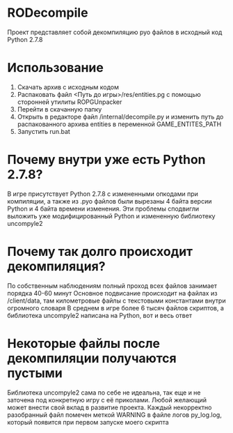 # RODecompile
Проект представляет собой декомпиляцию pyo файлов в исходный код Python 2.7.8

# Использование
1. Скачать архив с исходным кодом
3. Распаковать файл <Путь до игры>/res/entities.pg с помощью сторонней утилиты ROPGUnpacker
3. Перейти в скачанную папку
4. Открыть в редакторе файл /internal/decompile.py и изменить путь до распакованного архива entities в переменной GAME_ENTITES_PATH
5. Запустить run.bat

# Почему внутри уже есть Python 2.7.8?
В игре присутствует Python 2.7.8 с измененными опкодами при компиляции, а также из .pyo файлов были вырезаны 4 байта версии Python и 4 байта времени изменения. Эти проблемы сподвигли выложить уже модифицированный Python и измененную библиотеку uncompyle2

# Почему так долго происходит декомпиляция?
По собственным наблюдениям полный проход всех файлов занимает порядка 40-60 минут
Основное подвисание происходит на файлах из /client/data, там километровые файлы с текстовыми константами внутри огромного словаря
В среднем в игре более 6 тысяч файлов скриптов, а библиотека uncompyle2 написана на Python, вот и весь ответ

# Некоторые файлы после декомпиляции получаются пустыми
Библиотека uncompyle2 сама по себе не идеальна, так еще и не заточена под конкретную игру с её приколами. Любой желающий может внести свой вклад в развитие проекта. Каждый некорректно разобранный файл помечен меткой WARNING в файле логов py_log.log, который появится при первом запуске моего скрипта
